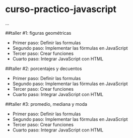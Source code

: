# curso-practico-javascript

...

##taller #1: figuras geométricas 

- Primer paso: Definir las formulas
- Segundo paso: Implementar las fórmulas en JavaScript
- Tercer paso: Crear funciones 
- Cuarto paso: Integrar JavaScript con HTML

##taller #2: porcentajes y decuentos

- Primer paso: Definir las formulas
- Segundo paso: Implementar las fórmulas en JavaScript
- Tercer paso: Crear funciones 
- Cuarto paso: Integrar JavaScript con HTML

##taller #3: promedio, mediana y moda

- Primer paso: Definir las formulas
- Segundo paso: Implementar las fórmulas en JavaScript
- Tercer paso: Crear funciones 
- Cuarto paso: Integrar JavaScript con HTML